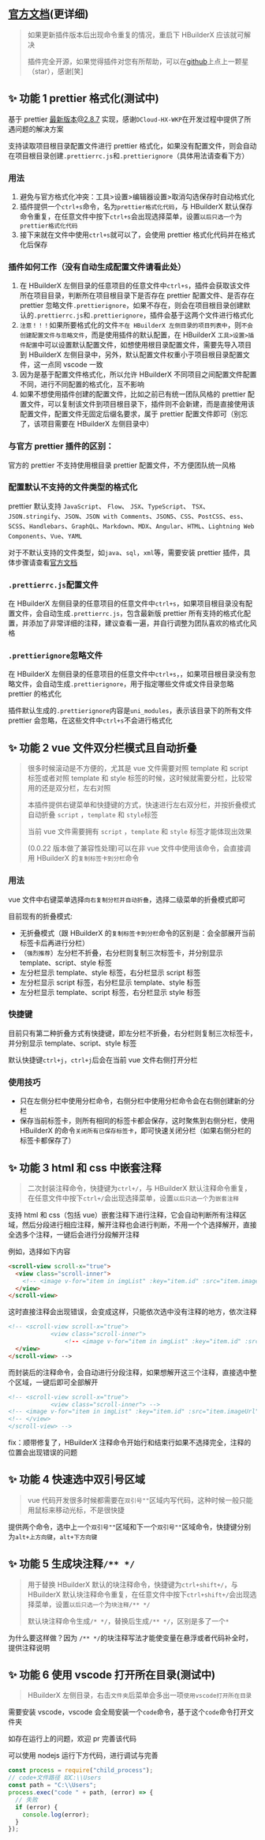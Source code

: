 ## [官方文档](https://zqy233.github.io/formatAndSave/)(更详细)

> 如果更新插件版本后出现命令重复的情况，重启下 HBuilderX 应该就可解决
>
> 插件完全开源，如果觉得插件对您有所帮助，可以在[github](https://github.com/zqy233/formatAndSave)上点上一颗星（star），感谢[笑]

## ✨ 功能 1 prettier 格式化(测试中)

基于 prettier 最新版本@2.8.7 实现，感谢`DCloud-HX-WKP`在开发过程中提供了所遇问题的解决方案

支持读取项目根目录配置文件进行 prettier 格式化，如果没有配置文件，则会自动在项目根目录创建`.prettierrc.js`和`.prettierignore`（具体用法请查看下方）

### 用法

1. 避免与官方格式化冲突：工具>设置>编辑器设置>取消勾选保存时自动格式化
2. 插件提供一个`ctrl+s`命令，名为`prettier格式化代码`，与 HBuilderX 默认保存命令重复，在任意文件中按下`ctrl+s`会出现选择菜单，设置`以后只选一个`为`prettier格式化代码`
3. 接下来就在文件中使用`ctrl+s`就可以了，会使用 prettier 格式化代码并在格式化后保存

### 插件如何工作（没有自动生成配置文件请看此处）

1. 在 HBuilderX 左侧目录的任意项目的任意文件中`ctrl+s`，插件会获取该文件所在项目目录，判断所在项目根目录下是否存在 prettier 配置文件、是否存在 prettier 忽略文件`.prettierignore`，如果不存在，则会在项目根目录创建默认的`.prettierrc.js`和`.prettierignore`，插件会基于这两个文件进行格式化
1. `注意！！！`如果所要格式化的文件`不在 HBuilderX 左侧目录的项目列表中`，则`不会创建配置文件与忽略文件`，而是使用插件的默认配置，在 HBuilderX `工具>设置>插件配置`中可以设置默认配置文件，如想使用根目录配置文件，需要先导入项目到 HBuilderX 左侧目录中，另外，默认配置文件权重小于项目根目录配置文件，这一点同 vscode 一致
1. 因为是基于配置文件格式化，所以允许 HBuilderX 不同项目之间配置文件配置不同，进行不同配置的格式化，互不影响
1. 如果不想使用插件创建的配置文件，比如之前已有统一团队风格的 prettier 配置文件，可以复制该文件到项目根目录下，插件则不会新建，而是直接使用该配置文件，配置文件无固定后缀名要求，属于 prettier 配置文件即可（别忘了，该项目需要在 HBuilderX 左侧目录中）

### 与官方 prettier 插件的区别：

官方的 prettier 不支持使用根目录 prettier 配置文件，不方便团队统一风格

### 配置默认不支持的文件类型的格式化

prettier 默认支持 `JavaScript`、 `Flow`、 `JSX`、`TypeScript`、 `TSX`、 `JSON.stringify`、`JSON`、`JSON with Comments`、`JSON5`、`CSS`、`PostCSS`、`ess`、`SCSS`、`Handlebars`、`GraphQL`、`Markdown`、`MDX`、`Angular`、`HTML`、`Lightning Web Components`、`Vue`、`YAML`

对于不默认支持的文件类型，如`java`、`sql`，`xml`等，需要安装 prettier 插件，具体步骤请查看[官方文档](https://zqy233.github.io/formatAndSave/guide/prettier.html#%E9%85%8D%E7%BD%AE%E9%BB%98%E8%AE%A4%E4%B8%8D%E6%94%AF%E6%8C%81%E7%9A%84%E6%96%87%E4%BB%B6%E7%B1%BB%E5%9E%8B%E7%9A%84%E6%A0%BC%E5%BC%8F%E5%8C%96)

### `.prettierrc.js`配置文件

在 HBuilderX 左侧目录的任意项目的任意文件中`ctrl+s`，如果项目根目录没有配置文件，会自动生成`.prettierrc.js`，包含最新版 prettier 所有支持的格式化配置，并添加了非常详细的注释，建议查看一遍，并自行调整为团队喜欢的格式化风格

### `.prettierignore`忽略文件

在 HBuilderX 左侧目录的任意项目的任意文件中`ctrl+s`，，如果项目根目录没有忽略文件，会自动生成`.prettierignore`，用于指定哪些文件或文件目录忽略 prettier 的格式化

插件默认生成的`.prettierignore`内容是`uni_modules`，表示该目录下的所有文件 prettier 会忽略，在这些文件中`ctrl+s`不会进行格式化

## ✨ 功能 2 vue 文件双分栏模式且自动折叠

> 很多时候滚动是不方便的，尤其是 vue 文件需要对照 template 和 script 标签或者对照 template 和 style 标签的时候，这时候就需要分栏，比较常用的还是双分栏，左右对照
>
> 本插件提供右键菜单和快捷键的方式，快速进行左右双分栏，并按折叠模式自动折叠 `script` ，`template` 和 `style`标签
>
> 当前 vue 文件需要拥有 `script` ，`template` 和 `style` 标签才能体现出效果
>
> (0.0.22 版本做了兼容性处理)可以在非 vue 文件中使用该命令，会直接调用 HBuilderX 的`复制标签卡到分栏`命令

### 用法

vue 文件中右键菜单选择`向右复制分栏并自动折叠`，选择二级菜单的折叠模式即可

目前现有的折叠模式:

- 无折叠模式（跟 HBuilderX 的`复制标签卡到分栏`命令的区别是：会全部展开当前标签卡后再进行分栏）
- （`强烈推荐`）左分栏不折叠，右分栏则复制三次标签卡，并分别显示 template、script、style 标签
- 左分栏显示 template、style 标签，右分栏显示 script 标签
- 左分栏显示 script 标签，右分栏显示 template、style 标签
- 左分栏显示 template、script 标签，右分栏显示 style 标签

### 快捷键

目前只有第二种折叠方式有快捷键，即左分栏不折叠，右分栏则复制三次标签卡，并分别显示 template、script、style 标签

默认快捷键`ctrl+j`，`ctrl+j`后会在当前 vue 文件右侧打开分栏

### 使用技巧

- 只在左侧分栏中使用分栏命令，右侧分栏中使用分栏命令会在右侧创建新的分栏
- 保存当前标签卡，则所有相同的标签卡都会保存，这时聚焦到右侧分栏，使用 HBuilderX 的命令`关闭所有已保存标签卡`，即可快速关闭分栏（如果右侧分栏的标签卡都保存了）

## ✨ 功能 3 html 和 css 中嵌套注释

> 二次封装注释命令，快捷键为`ctrl+/`，与 HBuilderX 默认注释命令重复，在任意文件中按下`ctrl+/`会出现选择菜单，设置`以后只选一个`为`嵌套注释`

支持 html 和 css（包括 vue）嵌套注释下进行注释，它会自动判断所有注释区域，然后分段进行相应注释，解开注释也会进行判断，不用一个个选择解开，直接全选多个注释，一键后会进行分段解开注释

例如，选择如下内容

```html
<scroll-view scroll-x="true">
  <view class="scroll-inner">
    <!-- <image v-for="item in imgList" :key="item.id" :src="item.imageUrl" mode="aspectFill"></image> -->
  </view>
</scroll-view>
```

这时直接注释会出现错误，会变成这样，只能依次选中没有注释的地方，依次注释

```html
<!-- <scroll-view scroll-x="true">
            <view class="scroll-inner">
                <!-- <image v-for="item in imgList" :key="item.id" :src="item.imageUrl" mode="aspectFill"></image> -->
  </view>
</scroll-view> -->
```

而封装后的注释命令，会自动进行分段注释，如果想解开这三个注释，直接选中整个区域，一键后即可全部解开

```html
<!-- <scroll-view scroll-x="true">
            <view class="scroll-inner"> -->
<!-- <image v-for="item in imgList" :key="item.id" :src="item.imageUrl" mode="aspectFill"></image> -->
<!-- </view>
</scroll-view> -->
```

fix：顺带修复了，HBuilderX 注释命令开始行和结束行如果不选择完全，注释的位置会出现错误的问题

## ✨ 功能 4 快速选中双引号区域

> vue 代码开发很多时候都需要在`双引号""`区域内写代码，这种时候一般只能用鼠标来移动光标，不是很快捷

提供两个命令，选中上一个`双引号""`区域和下一个`双引号""`区域命令，快捷键分别为`alt+上方向键`，`alt+下方向键`

## ✨ 功能 5 生成块注释`/** */`

> 用于替换 HBuilderX 默认的块注释命令，快捷键为`ctrl+shift+/`，与 HBuilderX 默认块注释命令重复，在任意文件中按下`ctrl+shift+/`会出现选择菜单，设置`以后只选一个`为`块注释/** */`
>
> 默认块注释命令生成`/* */`，替换后生成`/** */`，区别是多了一个`*`

为什么要这样做？因为 `/** */`的块注释写法才能使变量在悬浮或者代码补全时，提供注释说明

## ✨ 功能 6 使用 vscode 打开所在目录(测试中)

> HBuilderX 左侧目录，右击`文件夹`后菜单会多出一项`使用vscode打开所在目录`

需要安装 vscode，vscode 会全局安装一个`code`命令，基于这个`code`命令打开文件夹

如存在运行上的问题，欢迎 pr 完善该代码

可以使用 nodejs 运行下方代码，进行调试与完善

```js
const process = require("child_process");
// code+文件路径 如C:\\Users
const path = "C:\\Users";
process.exec("code " + path, (error) => {
  // 失败
  if (error) {
    console.log(error);
  }
});
```
